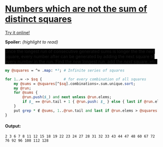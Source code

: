 [1]: https://rosettacode.org/wiki/Numbers_which_are_not_the_sum_of_distinct_squares

# [Numbers which are not the sum of distinct squares][1]

[Try it online!](https://tio.run/##jVA7TsMwGN5zik9qhraApS4MjVKxcgZEKwN/wJLjJH4gqip7uQSHYGXrUXqRkD@maUcyWIq/t2uy@rbryi3uXBOkJYcc6@P@C6KU9RLzw3eGCe5NoYzyBEdW9ZyqwB89SYrKYiEEa25WSF2DHcZvAobpnewWz1X5pIz0qjJsILUeTZg6dAglFzh1eVj3do/iQugOP6IniWBUE0i4yvpsVNtg4g9nRq9dcmrCqKiDe5ummxmkeYGhD49gNDkXUdJUumxUqALpBnkeQS@VxhUW/brRasmEFqQd9ddaOs@isxdW5ym8JBuwfuB0hnbIiWcdPF4t1ZjjuP@M1a/5Uc/JXPgfAUnbdb8)



**Spoiler:** *(highlight to read)*

<span style="foreground-color:black;background-color:black;">Once the longest run of consecutive generated sums is longer the the next square, every number after can be generated by adding the next square to every number in the run. Find the *new* longest run, add the *next* square, etc.<span>
</span></span>

```perl
my @squares = ^∞ .map: *²; # Infinite series of squares

for 1..∞ -> $sq {          # for every combination of all squares
    my @sums = @squares[^$sq].combinations».sum.unique.sort;
    my @run;
    for @sums {
        @run.push($_) and next unless @run.elems;
        if $_ == @run.tail + 1 { @run.push: $_ } else { last if @run.elems > @squares[$sq]; @run = () }
    }
    put grep * ∉ @sums, 1..@run.tail and last if @run.elems > @squares[$sq];
}
```

#### Output:
```
2 3 6 7 8 11 12 15 18 19 22 23 24 27 28 31 32 33 43 44 47 48 60 67 72 76 92 96 108 112 128
```
